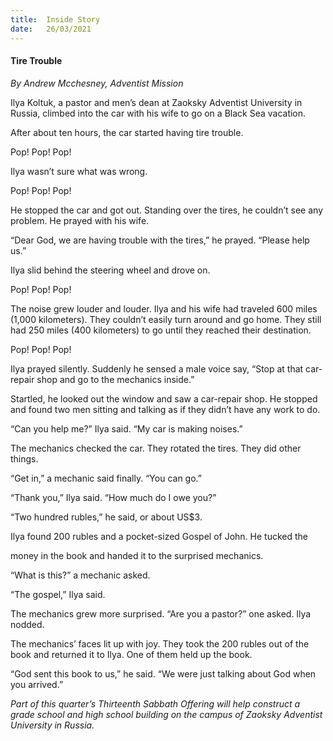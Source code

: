 ```yaml
---
title:  Inside Story
date:   26/03/2021
---
```


#### Tire Trouble

_By Andrew Mcchesney, Adventist Mission_

Ilya Koltuk, a pastor and men’s dean at Zaoksky Adventist University in Russia, climbed into the car with his wife to go on a Black Sea vacation.

After about ten hours, the car started having tire trouble.

Pop! Pop! Pop!

Ilya wasn’t sure what was wrong.

Pop! Pop! Pop!

He stopped the car and got out. Standing over the tires, he couldn’t see any problem. He prayed with his wife.

“Dear God, we are having trouble with the tires,” he prayed. “Please help us.”

Ilya slid behind the steering wheel and drove on.

Pop! Pop! Pop!

The noise grew louder and louder. Ilya and his wife had traveled 600 miles (1,000 kilometers). They couldn’t easily turn around and go home. They still had 250 miles (400 kilometers) to go until they reached their destination.

Pop! Pop! Pop!

Ilya prayed silently. Suddenly he sensed a male voice say, “Stop at that car-repair shop and go to the mechanics inside.”

Startled, he looked out the window and saw a car-repair shop. He stopped and found two men sitting and talking as if they didn’t have any work to do.

“Can you help me?” Ilya said. “My car is making noises.”

The mechanics checked the car. They rotated the tires. They did other things.

“Get in,” a mechanic said finally. “You can go.”

“Thank you,” Ilya said. “How much do I owe you?”

“Two hundred rubles,” he said, or about US$3.

Ilya found 200 rubles and a pocket-sized Gospel of John. He tucked the

money in the book and handed it to the surprised mechanics.

“What is this?” a mechanic asked.

“The gospel,” Ilya said.

The mechanics grew more surprised. “Are you a pastor?” one asked. Ilya nodded.

The mechanics’ faces lit up with joy. They took the 200 rubles out of the book and returned it to Ilya. One of them held up the book.

“God sent this book to us,” he said. “We were just talking about God when you arrived.”

_Part of this quarter’s Thirteenth Sabbath Offering will help construct a grade school and high school building on the campus of Zaoksky Adventist University in Russia._